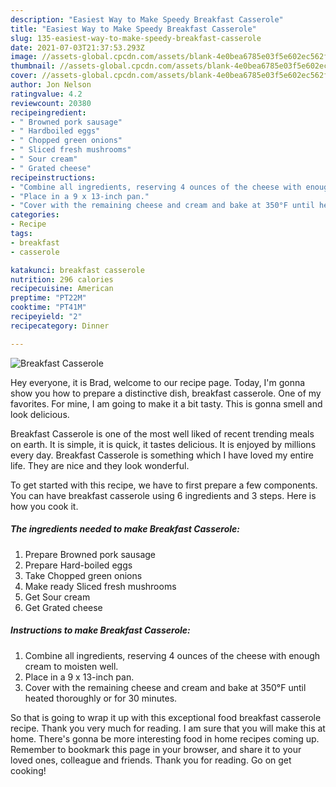 ```yaml
---
description: "Easiest Way to Make Speedy Breakfast Casserole"
title: "Easiest Way to Make Speedy Breakfast Casserole"
slug: 135-easiest-way-to-make-speedy-breakfast-casserole
date: 2021-07-03T21:37:53.293Z
image: //assets-global.cpcdn.com/assets/blank-4e0bea6785e03f5e602ec562f230caae08da540cada707380b4fe1bbebba43da.png
thumbnail: //assets-global.cpcdn.com/assets/blank-4e0bea6785e03f5e602ec562f230caae08da540cada707380b4fe1bbebba43da.png
cover: //assets-global.cpcdn.com/assets/blank-4e0bea6785e03f5e602ec562f230caae08da540cada707380b4fe1bbebba43da.png
author: Jon Nelson
ratingvalue: 4.2
reviewcount: 20380
recipeingredient:
- " Browned pork sausage"
- " Hardboiled eggs"
- " Chopped green onions"
- " Sliced fresh mushrooms"
- " Sour cream"
- " Grated cheese"
recipeinstructions:
- "Combine all ingredients, reserving 4 ounces of the cheese with enough cream to moisten well."
- "Place in a 9 x 13-inch pan."
- "Cover with the remaining cheese and cream and bake at 350°F until heated thoroughly or for 30 minutes."
categories:
- Recipe
tags:
- breakfast
- casserole

katakunci: breakfast casserole 
nutrition: 296 calories
recipecuisine: American
preptime: "PT22M"
cooktime: "PT41M"
recipeyield: "2"
recipecategory: Dinner

---
```



![Breakfast Casserole](//assets-global.cpcdn.com/assets/blank-4e0bea6785e03f5e602ec562f230caae08da540cada707380b4fe1bbebba43da.png)

Hey everyone, it is Brad, welcome to our recipe page. Today, I'm gonna show you how to prepare a distinctive dish, breakfast casserole. One of my favorites. For mine, I am going to make it a bit tasty. This is gonna smell and look delicious.



Breakfast Casserole is one of the most well liked of recent trending meals on earth. It is simple, it is quick, it tastes delicious. It is enjoyed by millions every day. Breakfast Casserole is something which I have loved my entire life. They are nice and they look wonderful.


To get started with this recipe, we have to first prepare a few components. You can have breakfast casserole using 6 ingredients and 3 steps. Here is how you cook it.

<!--inarticleads1-->

##### The ingredients needed to make Breakfast Casserole:

1. Prepare  Browned pork sausage
1. Prepare  Hard-boiled eggs
1. Take  Chopped green onions
1. Make ready  Sliced fresh mushrooms
1. Get  Sour cream
1. Get  Grated cheese




<!--inarticleads2-->

##### Instructions to make Breakfast Casserole:

1. Combine all ingredients, reserving 4 ounces of the cheese with enough cream to moisten well.
1. Place in a 9 x 13-inch pan.
1. Cover with the remaining cheese and cream and bake at 350°F until heated thoroughly or for 30 minutes.




So that is going to wrap it up with this exceptional food breakfast casserole recipe. Thank you very much for reading. I am sure that you will make this at home. There's gonna be more interesting food in home recipes coming up. Remember to bookmark this page in your browser, and share it to your loved ones, colleague and friends. Thank you for reading. Go on get cooking!
